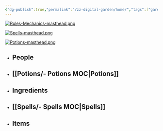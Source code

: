 ```yaml
---
{"dg-publish":true,"permalink":"/zz-digital-garden/home/","tags":["gardenEntry"]}
---
```


[![Rules-Mechanics-masthead.png](/img/user/zz%20DIGITAL%20GARDEN/Images%20&%20Banners/Rules-Mechanics-masthead.png)](obsidian://open?vault=Hufflepuff%20Heroes&file=DM%20SCREEN%2FRULES%2F2.0%20HOUSE%20RULES%2F2.1%20House%20Rules%20MoC)

[![Spells-masthead.png](/img/user/zz%20DIGITAL%20GARDEN/Images%20&%20Banners/Spells-masthead.png)](obsidian://open?vault=Hufflepuff%20Heroes&file=Spells%2F-%20Spells%20MOC)

[![Potions-masthead.png](/img/user/zz%20DIGITAL%20GARDEN/Images%20&%20Banners/Potions-masthead.png)](obsidian://open?vault=Hufflepuff%20Heroes&file=Potions%2F-%20Potions%20MOC)

- ## People
- ## [[Potions/- Potions MOC\|Potions]]
- ## Ingredients
- ## [[Spells/- Spells MOC\|Spells]]
- ## Items
